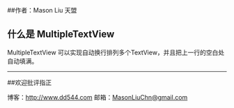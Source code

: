 
##作者：Mason Liu           天盟

## 什么是 MultipleTextView

MultipleTextView 可以实现自动换行排列多个TextView，并且把上一行的空白处自动填满。

------
##欢迎批评指正

博客：http://www.dd544.com
邮箱：MasonLiuChn@gmail.com
